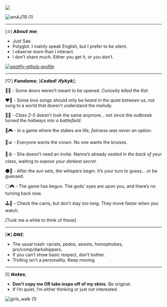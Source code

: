 ![](https://komarev.com/ghpvc/?username=Panic-Manic&&label=Occult+Club+Members&abbreviated=true&style=for-the-badge&color=672237#)

![wnAJ7R (1)](https://github.com/user-attachments/assets/a0fb8b3c-d3d0-4b58-aeb8-0ba741298aad)

-----------------------------------------

[✰] 𝘼𝙗𝙤𝙪𝙩 𝙢𝙚;  

- Just Sae.  
- Polyglot. I mainly speak English, but I prefer to be silent.  
- I observe more than I interact.   
- I don’t share much. Either you get it, or you don’t.

[![spotify-github-profile](https://spotify-github-profile.kittinanx.com/api/view?uid=31pjv4w3ywdm6phx2qhsdtpj6tbm&cover_image=true&theme=novatorem&show_offline=true&background_color=672237&interchange=true&bar_color=672237#&bar_color_cover=false)](https://spotify-github-profile.kittinanx.com/api/view?uid=31pjv4w3ywdm6phx2qhsdtpj6tbm&redirect=true)  

-----------------------------------------

[♡︎] 𝙁𝙖𝙣𝙙𝙤𝙢𝙨; [𝘾𝙤𝙙𝙚𝙙! 𝙞𝙛𝙮𝙠𝙮𝙠];

📄🌸 - Some doors weren’t meant to be opened. *Curiosity killed the Kat.*

❤️🎵 - Some *love songs* should only be *heard in the quiet between us*, not sung to a world that doesn't understand the melody.

🧪🏫 - *Class 2-5* doesn’t look the same anymore... not since the *outbreak* turned the *hallways into a battlefield*.

🦑🎮 - In a game where the stakes are life, *fairness was never an option.*

🔺📊 - Everyone wants the crown. No one wants the bruises.

🔪🩸 - She doesn’t need an invite. Nanno’s already *seated in the back of your class*, waiting to *expose your darkest secret.*

🌑🔪 - After the sun sets, the whispers begin. It’s your turn to guess… or be guessed.

⚪🎮 - The game has begun. The gods’ eyes are upon you, and there’s no turning back now.

🕹️🔦 – Check the cams, but don’t stay too long. They move faster when you watch.

[Took me a while to think of these]

----------------------------------------- 

[✖] 𝘿𝙉𝙄;  

- The usual trash: racists, pedos, sexists, homophobes, pro/comp/darkshippers.  
- If you can’t show basic respect, don’t bother.  
- Trolling isn't a personality. Keep moving.  

-----------------------------------------

[!] 𝙉𝙤𝙩𝙚𝙨;  

- **Don’t copy me OR take inspo off of my skins.** Be original.  
- If I’m quiet, I’m either thinking or just not interested.  

![girls_walk (1)](https://github.com/user-attachments/assets/aaf5bb13-eed3-43ff-8090-940ed5615a89)






 







